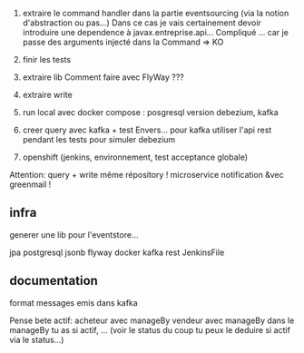 1. extraire le command handler dans la partie eventsourcing (via la notion d'abstraction ou pas...)
Dans ce cas je vais certainement devoir introduire une dependence à javax.entreprise.api...
Compliqué ... car je passe des arguments injecté dans la Command
=> KO

1. finir les tests
1. extraire lib
Comment faire avec FlyWay ???

1. extraire write
1. run local avec docker compose : posgresql version debezium, kafka
1. creer query avec kafka + test Envers... pour kafka utiliser l'api rest pendant les tests pour simuler debezium
1. openshift (jenkins, environnement, test acceptance globale)

Attention: query + write même répository !
microservice notification &vec greenmail !

## infra

generer une lib pour l'eventstore...

jpa
postgresql
jsonb
flyway
docker
kafka
rest
JenkinsFile


## documentation

format messages emis dans kafka


Pense bete
actif:
acheteur avec manageBy
vendeur avec manageBy
dans le manageBy tu as si actif, ... (voir le status du coup tu peux le deduire si actif via le status...)
